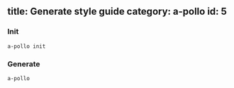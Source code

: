 title: Generate style guide
category: a-pollo
id: 5
---

### Init

```
a-pollo init
```

### Generate

```
a-pollo
```
